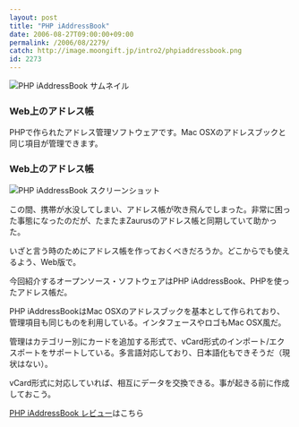 ```yaml
---
layout: post
title: "PHP iAddressBook"
date: 2006-08-27T09:00:00+09:00
permalink: /2006/08/2279/
catch: http://image.moongift.jp/intro2/phpiaddressbook.png
id: 2273
---
```

 ![PHP iAddressBook サムネイル](http://image.moongift.jp/intro2/phpiaddressbook.t.png "PHP iAddressBook サムネイル")
  

### Web上のアドレス帳
  
PHPで作られたアドレス管理ソフトウェアです。Mac OSXのアドレスブックと同じ項目が管理できます。  
<!--more-->  

### Web上のアドレス帳
  

![PHP iAddressBook スクリーンショット](http://image.moongift.jp/intro2/phpiaddressbook.png "PHP iAddressBook スクリーンショット")

  

この間、携帯が水没してしまい、アドレス帳が吹き飛んでしまった。非常に困った事態になったのだが、たまたまZaurusのアドレス帳と同期していて助かった。

  

いざと言う時のためにアドレス帳を作っておくべきだろうか。どこからでも使えるよう、Web版で。

  

今回紹介するオープンソース・ソフトウェアはPHP iAddressBook、PHPを使ったアドレス帳だ。

  

PHP iAddressBookはMac OSXのアドレスブックを基本として作られており、管理項目も同じものを利用している。インタフェースやロゴもMac OSX風だ。

  

管理はカテゴリー別にカードを追加する形式で、vCard形式のインポート/エクスポートをサポートしている。多言語対応しており、日本語化もできそうだ（現状はない）。

  

vCard形式に対応していれば、相互にデータを交換できる。事が起きる前に作成しておこう。

  

[PHP iAddressBook レビュー](http://oss.moongift.jp/review/i-2283.html)はこちら


